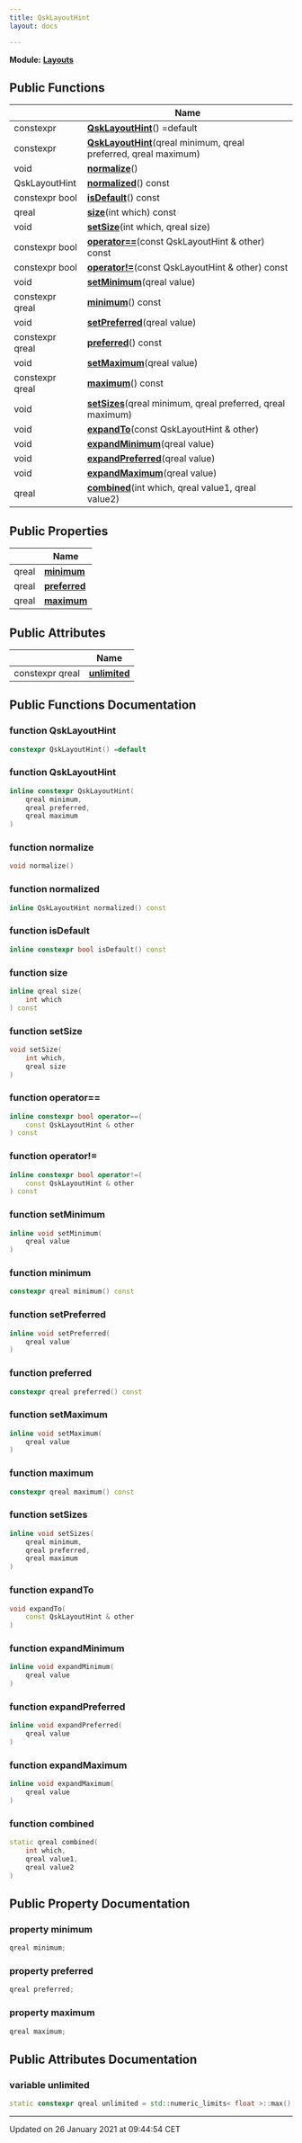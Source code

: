 ```yaml
---
title: QskLayoutHint
layout: docs

---
```



**Module:** **[Layouts](/docs/modules/group___layouts/)**



## Public Functions

|                | Name           |
| -------------- | -------------- |
| constexpr | **[QskLayoutHint](/docs/classes/class_qsk_layout_hint/#function-qsklayouthint)**() =default |
| constexpr | **[QskLayoutHint](/docs/classes/class_qsk_layout_hint/#function-qsklayouthint)**(qreal minimum, qreal preferred, qreal maximum) |
| void | **[normalize](/docs/classes/class_qsk_layout_hint/#function-normalize)**() |
| QskLayoutHint | **[normalized](/docs/classes/class_qsk_layout_hint/#function-normalized)**() const |
| constexpr bool | **[isDefault](/docs/classes/class_qsk_layout_hint/#function-isdefault)**() const |
| qreal | **[size](/docs/classes/class_qsk_layout_hint/#function-size)**(int which) const |
| void | **[setSize](/docs/classes/class_qsk_layout_hint/#function-setsize)**(int which, qreal size) |
| constexpr bool | **[operator==](/docs/classes/class_qsk_layout_hint/#function-operator==)**(const QskLayoutHint & other) const |
| constexpr bool | **[operator!=](/docs/classes/class_qsk_layout_hint/#function-operator!=)**(const QskLayoutHint & other) const |
| void | **[setMinimum](/docs/classes/class_qsk_layout_hint/#function-setminimum)**(qreal value) |
| constexpr qreal | **[minimum](/docs/classes/class_qsk_layout_hint/#function-minimum)**() const |
| void | **[setPreferred](/docs/classes/class_qsk_layout_hint/#function-setpreferred)**(qreal value) |
| constexpr qreal | **[preferred](/docs/classes/class_qsk_layout_hint/#function-preferred)**() const |
| void | **[setMaximum](/docs/classes/class_qsk_layout_hint/#function-setmaximum)**(qreal value) |
| constexpr qreal | **[maximum](/docs/classes/class_qsk_layout_hint/#function-maximum)**() const |
| void | **[setSizes](/docs/classes/class_qsk_layout_hint/#function-setsizes)**(qreal minimum, qreal preferred, qreal maximum) |
| void | **[expandTo](/docs/classes/class_qsk_layout_hint/#function-expandto)**(const QskLayoutHint & other) |
| void | **[expandMinimum](/docs/classes/class_qsk_layout_hint/#function-expandminimum)**(qreal value) |
| void | **[expandPreferred](/docs/classes/class_qsk_layout_hint/#function-expandpreferred)**(qreal value) |
| void | **[expandMaximum](/docs/classes/class_qsk_layout_hint/#function-expandmaximum)**(qreal value) |
| qreal | **[combined](/docs/classes/class_qsk_layout_hint/#function-combined)**(int which, qreal value1, qreal value2) |

## Public Properties

|                | Name           |
| -------------- | -------------- |
| qreal | **[minimum](/docs/classes/class_qsk_layout_hint/#property-minimum)**  |
| qreal | **[preferred](/docs/classes/class_qsk_layout_hint/#property-preferred)**  |
| qreal | **[maximum](/docs/classes/class_qsk_layout_hint/#property-maximum)**  |

## Public Attributes

|                | Name           |
| -------------- | -------------- |
| constexpr qreal | **[unlimited](/docs/classes/class_qsk_layout_hint/#variable-unlimited)**  |

## Public Functions Documentation

### function QskLayoutHint

```cpp
constexpr QskLayoutHint() =default
```


### function QskLayoutHint

```cpp
inline constexpr QskLayoutHint(
    qreal minimum,
    qreal preferred,
    qreal maximum
)
```


### function normalize

```cpp
void normalize()
```


### function normalized

```cpp
inline QskLayoutHint normalized() const
```


### function isDefault

```cpp
inline constexpr bool isDefault() const
```


### function size

```cpp
inline qreal size(
    int which
) const
```


### function setSize

```cpp
void setSize(
    int which,
    qreal size
)
```


### function operator==

```cpp
inline constexpr bool operator==(
    const QskLayoutHint & other
) const
```


### function operator!=

```cpp
inline constexpr bool operator!=(
    const QskLayoutHint & other
) const
```


### function setMinimum

```cpp
inline void setMinimum(
    qreal value
)
```


### function minimum

```cpp
constexpr qreal minimum() const
```


### function setPreferred

```cpp
inline void setPreferred(
    qreal value
)
```


### function preferred

```cpp
constexpr qreal preferred() const
```


### function setMaximum

```cpp
inline void setMaximum(
    qreal value
)
```


### function maximum

```cpp
constexpr qreal maximum() const
```


### function setSizes

```cpp
inline void setSizes(
    qreal minimum,
    qreal preferred,
    qreal maximum
)
```


### function expandTo

```cpp
void expandTo(
    const QskLayoutHint & other
)
```


### function expandMinimum

```cpp
inline void expandMinimum(
    qreal value
)
```


### function expandPreferred

```cpp
inline void expandPreferred(
    qreal value
)
```


### function expandMaximum

```cpp
inline void expandMaximum(
    qreal value
)
```


### function combined

```cpp
static qreal combined(
    int which,
    qreal value1,
    qreal value2
)
```


## Public Property Documentation

### property minimum

```cpp
qreal minimum;
```


### property preferred

```cpp
qreal preferred;
```


### property maximum

```cpp
qreal maximum;
```


## Public Attributes Documentation

### variable unlimited

```cpp
static constexpr qreal unlimited = std::numeric_limits< float >::max();
```


-------------------------------

Updated on 26 January 2021 at 09:44:54 CET